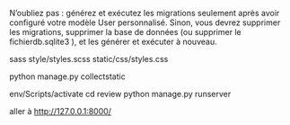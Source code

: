 N’oubliez pas : générez et exécutez les migrations seulement après avoir configuré votre modèle  User  personnalisé. Sinon, vous devrez supprimer les migrations, supprimer la base de données (ou supprimer le fichierdb.sqlite3  ), et les générer et exécuter à nouveau.


sass style/styles.scss static/css/styles.css

python manage.py collectstatic


env/Scripts/activate
cd review
python manage.py runserver

aller à http://127.0.0.1:8000/